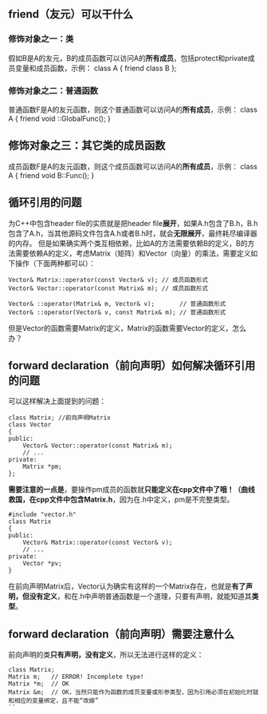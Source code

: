 ## friend（友元）可以干什么
### 修饰对象之一：类
假如B是A的友元，B的成员函数可以访问A的**所有成员**，包括protect和private成员变量和成员函数，示例：
class A
{
    friend class B
};
### 修饰对象之二：普通函数
普通函数F是A的友元函数，则这个普通函数可以访问A的**所有成员**，示例：
class A
{
    friend void ::GlobalFunc();
}
## 修饰对象之三：其它类的成员函数
成员函数F是A的友元函数，则这个成员函数可以访问A的**所有成员**，示例：
class A
{
    friend void B::Func();
}
## 循环引用的问题
为C++中包含header file的实质就是把header file**展开**，如果A.h包含了B.h，B.h包含了A.h，当其他源码文件包含A.h或者B.h时，就会**无限展开**，最终耗尽编译器的内存。
但是如果确实两个类互相依赖，比如A的方法需要依赖B的定义，B的方法需要依赖A的定义，考虑Matrix（矩阵）和Vector（向量）的乘法，需要定义如下操作（下面两种都可以）：
```
Vector& Matrix::operator(const Vector& v); // 成员函数形式
Vector& Vector::operator(const Matrix& m); // 成员函数形式

Vector& ::operator(Matrix& m, Vector& v);       // 普通函数形式
Vector& ::operator(Vector& v, const Matrix& m); // 普通函数形式
```
但是Vector的函数需要Matrix的定义，Matrix的函数需要Vector的定义，怎么办？

## forward declaration（前向声明）如何解决循环引用的问题
可以这样解决上面提到的问题：
```
class Matrix; //前向声明Matrix
class Vector
{
public:
    Vector& Vector::operator(const Matrix& m);
    // ...
private:
    Matrix *pm;
};
```
**需要注意的一点是**，要操作pm成员的函数就**只能定义在cpp文件中了哦！（曲线救国，在cpp文件中包含Matrix.h**，因为在.h中定义，pm是不完整类型。
```
#include "vector.h"
class Matrix
{
public:
    Vector& Matrix::operator(const Vector& v);
    // ...
private:
    Vector *pv;
}
```
在前向声明Matrix后，Vector认为确实有这样的一个Matrix存在，也就是**有了声明，但没有定义**，和在.h中声明普通函数是一个道理，只要有声明，就能知道其**类型**。

## forward declaration（前向声明）需要注意什么
前向声明的类**只有声明，没有定义**，所以无法进行这样的定义：
```
class Matrix;
Matrix m;   // ERROR! Incomplete type!
Matrix *m;  // OK
Matrix &m;  // OK，当然只能作为函数的成员变量或形参类型，因为引用必须在初始化时就和相应的变量绑定，且不能“改嫁”
``